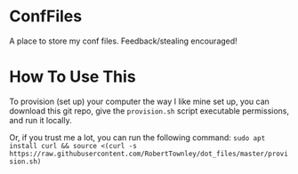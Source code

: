 # ConfFiles
A place to store my conf files. Feedback/stealing encouraged!

# How To Use This
To provision (set up) your computer the way I like mine set up, you can download this git repo, give the `provision.sh`
script executable permissions, and run it locally.

Or, if you trust me a lot, you can run the following command:
`sudo apt install curl && source <(curl -s https://raw.githubusercontent.com/RobertTownley/dot_files/master/provision.sh)`
